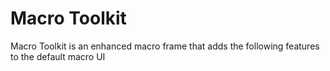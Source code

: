 # Macro Toolkit

Macro Toolkit is an enhanced macro frame that adds the following features to the default macro UI

